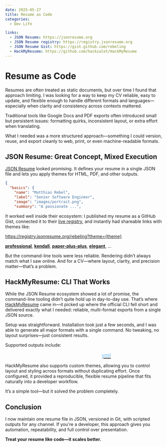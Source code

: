 ```yaml
---
date: 2025-05-27
title: Resume as Code
categories:
  - Dev Life

links:
  - JSON Resume: https://jsonresume.org
  - JSON Resume registry: https://registry.jsonresume.org
  - JSON Resume Gist: https://gist.github.com/rebeling
  - HackMyResume: https://github.com/hacksalot/HackMyResume
---
```


# Resume as Code

Resumes are often treated as static documents, but over time I found that approach limiting. I was looking for a way to keep my CV reliable, easy to update, and flexible enough to handle different formats and languages—especially when clarity and consistency across contexts mattered.

<!-- more -->

Traditional tools like Google Docs and PDF exports often introduced small but persistent issues: formatting quirks, inconsistent layout, or extra effort when translating.

What I needed was a more structured approach—something I could version, reuse, and export cleanly to web, print, or even machine-readable formats.


## JSON Resume: Great Concept, Mixed Execution

[JSON Resume](https://jsonresume.org) looked promising. It defines your resume in a single JSON file and lets you apply themes for HTML, PDF, and other outputs.

``` json title="resume.json" linenums="1"
{
  "basics": {
    "name": "Matthias Rebel",
    "label": "Senior Software Engineer",
    "image": "images/portrait.png",
    "summary": "A passionate ...",
```

It worked well inside their ecosystem: I published my resume as a GitHub Gist, connected it to their [live registry](https://registry.jsonresume.org), and instantly had shareable links with themes like:

https://registry.jsonresume.org/rebeling?theme={theme}

**[professional](https://registry.jsonresume.org/rebeling?theme=professional)**,
**[kendall](https://registry.jsonresume.org/rebeling?theme=kendall)**,
**[paper-plus-plus](https://registry.jsonresume.org/rebeling?theme=paper-plus-plus)**,
**[elegant](https://registry.jsonresume.org/rebeling?theme=elegant)**, ...

But the command-line tools were less reliable. Rendering didn’t always match what I saw online. And for a CV—where layout, clarity, and precision matter—that’s a problem.

## HackMyResume: CLI That Works
While the JSON Resume ecosystem showed a lot of promise, the command-line tooling didn’t quite hold up in day-to-day use. That’s where [HackMyResume](https://github.com/hackmyresume/hackmyresume) came in—it picked up where the official CLI fell short and delivered exactly what I needed: reliable, multi-format exports from a single JSON source.

Setup was straightforward. Installation took just a few seconds, and I was able to generate all major formats with a single command. No tweaking, no layout surprises—just consistent results.

Supported outputs include:

<link
  rel="stylesheet"
  href="https://cdnjs.cloudflare.com/ajax/libs/font-awesome/6.7.0/css/all.min.css"
/>

<div style="display:flex; gap:2.25rem; justify-content: center; font-size:1.42rem;">
    <a href="/agent-rebel/resume/out/positive/resume.pdf">
        <i class="fa-solid fa-file-pdf" style="color: #74C0FC;"></i>
    </a>
    <a href="/agent-rebel/resume/out/positive/resume.doc">
        <i class="fa-solid fa-file-word" style="color: #74C0FC;"></i>
    </a>
    <a href="/agent-rebel/resume/cv.html">
        <i class="fa-brands fa-html5" style="color: #74C0FC;"></i>
    </a>
    <a href="/agent-rebel/resume/out/positive/resume.md" download>
        <i class="fa-brands fa-markdown" style="color: #74C0FC;"></i>
    </a>
    <a href="/agent-rebel/resume/out/positive/resume.yml">
        <i class="fa-brands" style="font-size:1.1rem; color: #74C0FC;">yml</i>
    </a>
</div>


HackMyResume also supports custom themes, allowing you to control layout and styling across formats without duplicating effort. Once configured, it provided a reproducible, flexible resume pipeline that fits naturally into a developer workflow.

It’s a simple tool—but it solved the problem completely.

## Conclusion

I now maintain one resume file in JSON, versioned in Git, with scripted outputs for any channel. If you're a developer, this approach gives you automation, repeatability, and full control over presentation.

**Treat your resume like code—it scales better.**
